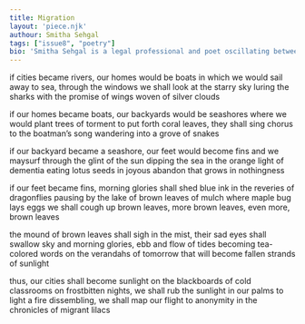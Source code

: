 ```yaml
---
title: Migration
layout: 'piece.njk'
authour: Smitha Sehgal
tags: ["issue8", "poetry"]
bio: 'Smitha Sehgal is a legal professional and poet oscillating between Delhi and Calicut, her beloved seaside home. She writes poetry in two languages- English and Malayalam. Her poems, fiction, and book reviews have been featured in contemporary literary publications such as  Reading Hour, Brown Critique, Kritya, Muse India, The Wagon Magazine,  Usawa Literary Review, Parcham, Madras Courier, Water Video Mag, Poetica Review UK, Lothlorien Poetry Journal, Arkana (upcoming), EKL Review, The Criterion, Kalakaumudi, Samakalika Malayalam, Kalapoorna, ShadowKraft, Da Cheung (Korean Literary Journal) and anthologies including  “40 Under 40: An Anthology of Post-Globalisation Poetry”, “Witness -Red River Book of Poetry of Dissent, World Poetry Anthology from Nepal (upcoming).'
---
```


if cities became rivers, our homes would be boats in which we would
sail away to sea, through the windows we shall look at the starry sky
luring the sharks with the promise of wings woven of silver clouds

 
if our homes became boats, our backyards would be seashores where
we would plant trees of torment to put forth coral leaves, they shall
sing chorus to the boatman’s song wandering into a grove of snakes

 
if our backyard became a seashore, our feet would become fins and we maysurf through the glint of the sun dipping the sea in the orange light of dementia
eating lotus seeds in joyous abandon that grows in nothingness
 

if our feet became fins, morning glories shall shed blue ink in the reveries
of dragonflies pausing by the lake of brown leaves of mulch where maple bug lays eggs
we shall cough up brown leaves, more brown leaves, even more, brown leaves

 
the mound of brown leaves shall sigh in the mist, their sad eyes shall swallow
sky and morning glories, ebb and flow of tides becoming tea-colored
words on the verandahs of tomorrow that will become fallen strands of sunlight

 
thus, our cities shall become sunlight on the blackboards of cold classrooms
on frostbitten nights, we shall rub the sunlight in our palms to light a fire
dissembling, we shall map our flight to anonymity in the chronicles of migrant lilacs
